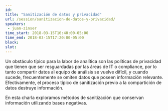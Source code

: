 ```yaml
---
id: 
title: "Sanitización de datos y privacidad"
url: /session/sanitizacion-de-datos-y-privacidad/
speakers:
 - juan-zinser
time_start: 2018-03-15T16:40:00-05:00
time_end: 2018-03-15T17:20:00-05:00
block: 
slot: 
---
```


Un obstáculo típico para la labor de analítica son las políticas de privacidad que tienen que ser resguardadas por las áreas de IT o compliance, por lo tanto compartir datos al equipo de análisis se vuelve difícil, y cuando sucede, frecuentemente se omiten datos que poseen información relevante. Efectivamente, el proceso típico de sanitización previo a la compartición de datos destruye información.

En esta charla exploramos métodos de sanitización que conservan información utilizando bases negativas.